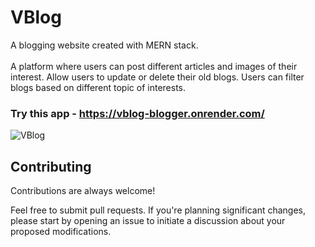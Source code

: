 # VBlog
A blogging website created with MERN stack.<br>
<br>
A platform where users can post different articles and images of their interest. Allow users to update or delete their old blogs. Users can filter blogs based on different topic of interests.

### Try this app - https://vblog-blogger.onrender.com/
![VBlog](https://github.com/VibhanshuRanjan/VBlog/assets/68275801/993d3f7b-72bd-48b8-afba-2871ee5541a3)



## Contributing

Contributions are always welcome!

Feel free to submit pull requests. If you're planning significant changes, please start by opening an issue to initiate a discussion about your proposed modifications.
